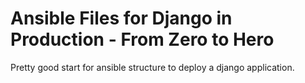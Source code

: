 # Ansible Files for Django in Production - From Zero to Hero

Pretty good start for ansible structure  to deploy a django application.

